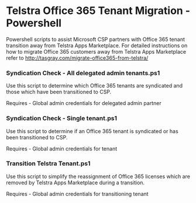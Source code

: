 # Telstra Office 365 Tenant Migration - Powershell
Powershell scripts to assist Microsoft CSP partners with Office 365 tenant transition away from Telstra Apps Marketplace.
For detailed instructions on how to migrate Office 365 customers away from Telstra Apps Marketplace refer to http://tasgray.com/migrate-office365-from-telstra/ 

### Syndication Check - All delegated admin tenants.ps1	
Use this script to determine which Office 365 tenants are syndicated and those which have been transitioned to CSP.

Requires - Global admin credentials for delegated admin partner 

### Syndication Check - Single tenant.ps1
Use this script to determine if an Office 365 tenant is syndicated or has been transitioned to CSP.

Requires - Global admin credentials for tenant

### Transition Telstra Tenant.ps1
Use this script to simplify the reassignment of Office 365 licenses which are removed by Telstra Apps Marketplace during a transition. 

Requires - Global admin credentials for transitioning tenant

